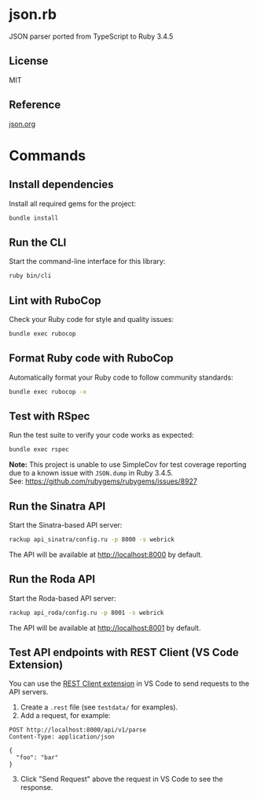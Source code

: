 # json.rb

JSON parser ported from TypeScript to Ruby 3.4.5

## License

MIT

## Reference

[json.org](http://json.org)

# Commands

## Install dependencies

Install all required gems for the project:

```sh
bundle install
```

## Run the CLI

Start the command-line interface for this library:

```sh
ruby bin/cli
```

## Lint with RuboCop

Check your Ruby code for style and quality issues:

```sh
bundle exec rubocop
```

## Format Ruby code with RuboCop

Automatically format your Ruby code to follow community standards:

```sh
bundle exec rubocop -x
```

## Test with RSpec

Run the test suite to verify your code works as expected:

```sh
bundle exec rspec
```

**Note:** This project is unable to use SimpleCov for test coverage reporting due to a known issue with `JSON.dump` in Ruby 3.4.5.  
See: https://github.com/rubygems/rubygems/issues/8927

## Run the Sinatra API

Start the Sinatra-based API server:

```sh
rackup api_sinatra/config.ru -p 8000 -s webrick
```

The API will be available at [http://localhost:8000](http://localhost:8000) by default.

## Run the Roda API

Start the Roda-based API server:

```sh
rackup api_roda/config.ru -p 8001 -s webrick
```

The API will be available at [http://localhost:8001](http://localhost:8001) by default.

## Test API endpoints with REST Client (VS Code Extension)

You can use the [REST Client extension](https://marketplace.visualstudio.com/items?itemName=humao.rest-client) in VS Code to send requests to the API servers.

1. Create a `.rest` file (see `testdata/` for examples).
2. Add a request, for example:

```http
POST http://localhost:8000/api/v1/parse
Content-Type: application/json

{
  "foo": "bar"
}
```

3. Click "Send Request" above the request in VS Code to see the response.
